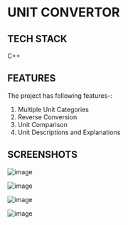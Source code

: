 <h1>UNIT CONVERTOR</h1>
<h2>TECH STACK</h2>
C++
<h2>FEATURES</h2>
The project has following features-:

1. Multiple Unit Categories
2. Reverse Conversion
3. Unit Comparison
4. Unit Descriptions and Explanations
<h2>SCREENSHOTS</h2>

![image](https://github.com/Nikita06211/Dev-Geeks/assets/120494269/9346231f-058c-44e1-b064-736341d0df9e)

![image](https://github.com/Nikita06211/Dev-Geeks/assets/120494269/767da6f3-0052-40aa-bb48-fa49d99c9205)

![image](https://github.com/Nikita06211/Dev-Geeks/assets/120494269/9b0890c1-67ac-4fbe-9612-dc9b13c4df2c)

![image](https://github.com/Nikita06211/Dev-Geeks/assets/120494269/02af9c5e-3cbc-4cd3-bedf-b48e851ae69b)



